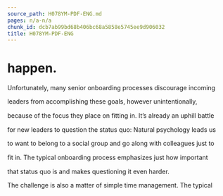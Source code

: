 ```yaml
---
source_path: H078YM-PDF-ENG.md
pages: n/a-n/a
chunk_id: dcb7ab99bd68b406bc68a5858e5745ee9d906032
title: H078YM-PDF-ENG
---
```

# happen.

Unfortunately, many senior onboarding processes discourage incoming

leaders from accomplishing these goals, however unintentionally,

because of the focus they place on ﬁtting in. It’s already an uphill battle

for new leaders to question the status quo: Natural psychology leads us

to want to belong to a social group and go along with colleagues just to

ﬁt in. The typical onboarding process emphasizes just how important

that status quo is and makes questioning it even harder.

The challenge is also a matter of simple time management. The typical

